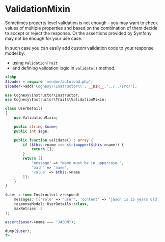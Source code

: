 # ValidationMixin

Sometimes property level validation is not enough - you may want to check
values of multiple properties and based on the combination of them decide
to accept or reject the response. Or the assertions provided by Symfony may
not be enough for your use case.

In such case you can easily add custom validation code to your response
model by:
- using `ValidationTrait`
- and defining validation logic in `validate()` method.

```php
<?php
$loader = require 'vendor/autoload.php';
$loader->add('Cognesy\\Instructor\\', __DIR__.'../../src/');

use Cognesy\Instructor\Instructor;
use Cognesy\Instructor\Traits\ValidationMixin;

class UserDetails
{
    use ValidationMixin;

    public string $name;
    public int $age;

    public function validate() : array {
        if ($this->name === strtoupper($this->name)) {
            return [];
        }
        return [[
            'message' => "Name must be in uppercase.",
            'path' => 'name',
            'value' => $this->name
        ]];
    }
}

$user = (new Instructor)->respond(
    messages: [['role' => 'user', 'content' => 'jason is 25 years old']],
    responseModel: UserDetails::class,
    maxRetries: 2
);

assert($user->name === "JASON");

dump($user);
?>
```